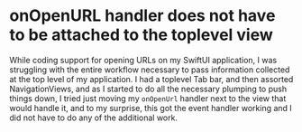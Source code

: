 # onOpenURL handler does not have to be attached to the toplevel view

While coding support for opening URLs on my SwiftUI application, I was
struggling with the entire workflow necessary to pass information
collected at the top level of my application.  I had a toplevel Tab
bar, and then assorted NavigationViews, and as I started to do all the
necessary plumping to push things down, I tried just moving my
`onOpenUrl` handler next to the view that would handle it, and to my
surprise, this got the event handler working and I did not have to do
any of the additional work.

